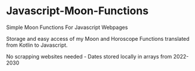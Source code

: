# Javascript-Moon-Functions


Simple Moon Functions For Javascript Webpages

Storage and easy access of my Moon and Horoscope Functions translated from Kotlin to Javascript. 

No scrapping websites needed - Dates stored locally in arrays from 2022-2030
